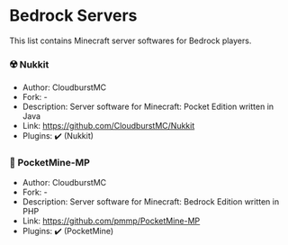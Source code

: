 # Bedrock Servers
This list contains Minecraft server softwares for Bedrock players.
  
### ☢️ Nukkit
  - Author: CloudburstMC
  - Fork: -
  - Description: Server software for Minecraft: Pocket Edition written in Java
  - Link: https://github.com/CloudburstMC/Nukkit
  - Plugins: ✔️ (Nukkit)
  
### 💠 PocketMine-MP
  - Author: CloudburstMC
  - Fork: -
  - Description: Server software for Minecraft: Bedrock Edition written in PHP
  - Link: https://github.com/pmmp/PocketMine-MP
  - Plugins: ✔️ (PocketMine)
